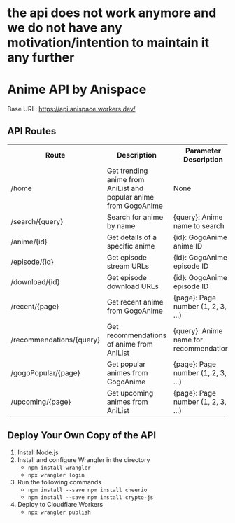 # the api does not work anymore and we do not have any motivation/intention to maintain it any further


<h1>Anime API by Anispace</h1>
    <p>Base URL: <a href="https://api.anispace.workers.dev/" target="_blank">https://api.anispace.workers.dev/</a></p>

<h2>API Routes</h2>
        <table>
            <tr>
                <th>Route</th>
                <th>Description</th>
                <th>Parameter Description</th>
            </tr>
            <tr>
                <td>/home</td>
                <td>Get trending anime from AniList and popular anime from GogoAnime</td>
                <td>None</td>
            </tr>
            <tr>
                <td>/search/{query}</td>
                <td>Search for anime by name</td>
                <td>{query}: Anime name to search</td>
            </tr>
            <tr>
                <td>/anime/{id}</td>
                <td>Get details of a specific anime</td>
                <td>{id}: GogoAnime anime ID</td>
            </tr>
            <tr>
                <td>/episode/{id}</td>
                <td>Get episode stream URLs</td>
                <td>{id}: GogoAnime episode ID</td>
            </tr>
            <tr>
                <td>/download/{id}</td>
                <td>Get episode download URLs</td>
                <td>{id}: GogoAnime episode ID</td>
            </tr>
            <tr>
                <td>/recent/{page}</td>
                <td>Get recent anime from GogoAnime</td>
                <td>{page}: Page number (1, 2, 3, ...)</td>
            </tr>
            <tr>
                <td>/recommendations/{query}</td>
                <td>Get recommendations of anime from AniList</td>
                <td>{query}: Anime name for recommendations</td>
            </tr>
            <tr>
                <td>/gogoPopular/{page}</td>
                <td>Get popular animes from GogoAnime</td>
                <td>{page}: Page number (1, 2, 3, ...)</td>
            </tr>
            <tr>
                <td>/upcoming/{page}</td>
                <td>Get upcoming animes from AniList</td>
                <td>{page}: Page number (1, 2, 3, ...)</td>
            </tr>
        </table>


<div class="deploy-instructions">
    <h2>Deploy Your Own Copy of the API</h2>
    <ol>
        <li>Install Node.js</li>
        <li>Install and configure Wrangler in the directory
            <ul>
                <li><code>npm install wrangler</code></li>
                <li><code>npx wrangler login</code></li>
            </ul>
        </li>
        <li>Run the following commands
            <ul>
                <li><code>npm install --save npm install cheerio</code></li>
                <li><code>npm install --save npm install crypto-js</code></li>
            </ul>
        </li>
        <li>Deploy to Cloudflare Workers
            <ul>
                <li><code>npx wrangler publish</code></li>
            </ul>
        </li>

